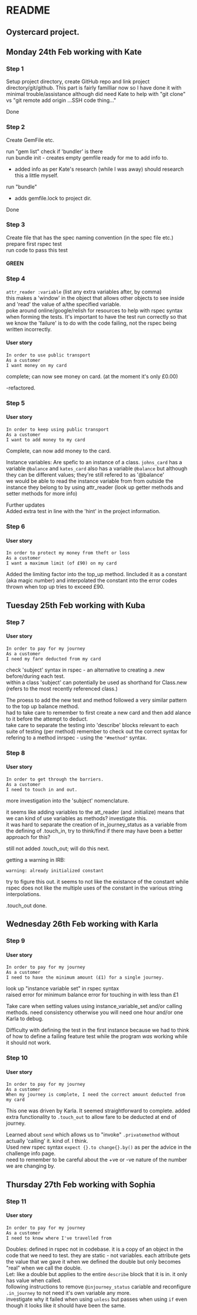 # README
## Oystercard project. 

## Monday 24th Feb working with Kate

### Step 1
Setup project directory, create GitHub repo and link project directory/git/github.
This part is fairly familliar now so I have done it with minimal trouble/assistance although did need Kate to help with "git clone" vs "git remote add origin ...SSH code thing..."

Done

### Step 2
Create GemFile etc.

run "gem list"
check if 'bundler' is there\
run bundle init - creates empty gemfile ready for me to add info to.
 - added info as per Kate's research (while I was away) should research this a little myself.

 run "bundle"
 
 - adds gemfile.lock to project dir.

Done

### Step 3
Create file that has the spec naming convention (in the spec file etc.)\
prepare first rspec test\
run code to pass this test
#### GREEN

### Step 4
`attr_reader :variable` (list any extra variables after, by comma)\
this makes a 'window' in the object that allows other objects to see inside and 'read' the value of a/the specified variable. \
poke around online/google/relish for resources to help with rspec syntax when forming the tests. It's important to have the test run correctly so that we know the 'failure' is to do with the code failing, not the rspec being written incorrectly. 

#### User story
```
In order to use public transport
As a customer
I want money on my card
```

complete; can now see money on card. (at the moment it's only £0.00)

-refactored.

### Step 5
#### User story
```
In order to keep using public transport
As a customer
I want to add money to my card
```

Complete, can now add money to the card.

Instance variables:
Are spefic to an instance of a class. `johns_card` has a variable `@balance` and `kates_card` also has a variable `@balance` but although they can be different values; they're still refered to as '@balance'\
we would be able to read the instance variable from from outside the instance they belong to by using attr_reader (look up getter methods and setter methods for more info)

Further updates\
Added extra test in line with the 'hint' in the project information.

### Step 6
#### User story
```
In order to protect my money from theft or loss
As a customer
I want a maximum limit (of £90) on my card
```
Added the limiting factor into the top_up method. Iincluded it as a constant (aka magic number) and interpolated the constant into the error codes thrown when top up tries to exceed £90.

## Tuesday 25th Feb working with Kuba

### Step 7
#### User story
```
In order to pay for my journey
As a customer
I need my fare deducted from my card
```

check 'subject' syntax in rspec - an alternative to creating a .new before/during each test.\
within a class 'subject' can potentially be used as shorthand for Class.new (refers to the most recently referenced class.)

The proess to add the new test and method followed a very similar pattern to the top up balance method. \
had to take care to remember to first create a new card and then add alance to it before the attempt to deduct. \
take care to separate the testing into 'describe' blocks relevant to each suite of testing (per method) remember to check out the correct syntax for refering to a method inrspec - using the `"#method"` syntax.

### Step 8
#### User story
```
In order to get through the barriers.
As a customer
I need to touch in and out.
```

more investigation into the 'subject' nomenclature. 

it seems like adding variables to the att_reader (and .initialize) means that we can kind of use variables as methods? investigate this. \
it was hard to separate the creation of in_journey_status as a variable from the defining of .touch_in, try to think/find if there may have been a better approach for this?

still not added .touch_out; will do this next.

getting a warning in IRB:
```
warning: already initialized constant
```
try to figure this out. it seems to not like the existance of the constant while rspec does not like the multiple uses of the constant in the various string interpolations.

.touch_out done.

## Wednesday 26th Feb working with Karla
### Step 9
#### User story
```
In order to pay for my journey
As a customer
I need to have the minimum amount (£1) for a single journey.
```

look up "instance variable set" in rspec syntax\
raised error for minimum balance error for touching in with less than £1

Take care when setting values using instance_variable_set and/or calling methods. need consistency otherwise you will need one hour and/or one Karla to debug.

Difficulty with defining the test in the first instance because we had to think of how to define a failing feature test while the program *was* working while it should not work.

### Step 10
#### User story
```
In order to pay for my journey
As a customer
When my journey is complete, I need the correct amount deducted from my card
```

This one was driven by Karla. It seemed straightforward to complete. added extra functionality to `.touch_out` to allow fare to be deducted at end of journey.

Learned about `send` which allows us to "invoke" `.privatemethod` without actually 'calling' it. kind of. I think. \
Used new rspec syntax `expect {}.to change{}.by()` as per the advice in the challenge info page.\
need to remember to be careful about the +ve or -ve nature of the number we are changing by.

## Thursday 27th Feb working with Sophia
### Step 11
#### User story
```
In order to pay for my journey
As a customer
I need to know where I've travelled from
```
Doubles: defined in rspec not in codebase. it is a copy of an object in the code that we need to test. they are static - not variables. each attribute gets the value that we gave it when we defined the double but only becomes "real" when we call the double.\
Let: like a double but applies to the entire `describe` block that it is in. it only has value when called.\
following instructions to remove `@injourney_status` cariable and reconfigure `.in_journey` to  not need it's own variable any more. \
investigate why it failed when using `unless` but passes when using `if` even though it looks like it should have been the same. 
